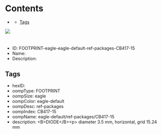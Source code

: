 



Contents
========

* [](#)
	* [Tags](#tags)
  
![][im]
# 

- ID: FOOTPRINT-eagle-eagle-default-ref-packages-CB417-15
- Name: 
- Description: 

## Tags

- hexID: 
- oompType: FOOTPRINT
- oompSize: eagle
- oompColor: eagle-default
- oompDesc: ref-packages
- oompIndex: CB417-15
- oompName: eagle-default/ref-packages/CB417-15
- description: &lt;B&gt;DIODE&lt;/B&gt;&lt;p&gt;&#xD;
diameter 3.5 mm, horizontal, grid 15.24 mm



[im]: image.png
